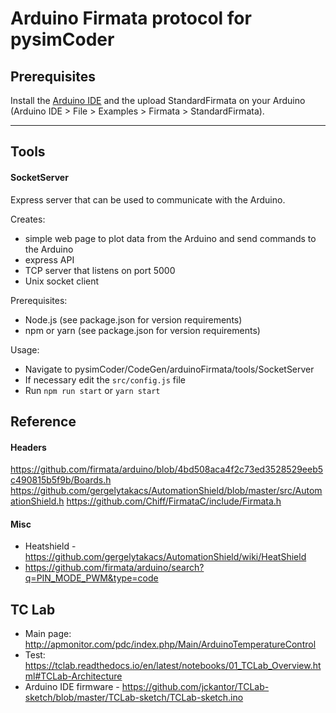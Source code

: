 # Arduino Firmata protocol for pysimCoder

## Prerequisites

Install the [Arduino IDE](https://www.arduino.cc/en/software) and the upload StandardFirmata on your Arduino (Arduino
IDE > File > Examples > Firmata > StandardFirmata).

---

## Tools

#### SocketServer

Express server that can be used to communicate with the Arduino.

Creates:

- simple web page to plot data from the Arduino and send commands to the Arduino
- express API
- TCP server that listens on port 5000
- Unix socket client

Prerequisites:

- Node.js (see package.json for version requirements)
- npm or yarn (see package.json for version requirements)

Usage:

- Navigate to pysimCoder/CodeGen/arduinoFirmata/tools/SocketServer
- If necessary edit the `src/config.js` file
- Run `npm run start` or `yarn start`

## Reference

#### Headers

https://github.com/firmata/arduino/blob/4bd508aca4f2c73ed3528529eeb5c490815b5f9b/Boards.h
https://github.com/gergelytakacs/AutomationShield/blob/master/src/AutomationShield.h
https://github.com/Chiff/FirmataC/include/Firmata.h

#### Misc

- Heatshield - https://github.com/gergelytakacs/AutomationShield/wiki/HeatShield
- https://github.com/firmata/arduino/search?q=PIN_MODE_PWM&type=code

## TC Lab

- Main page: http://apmonitor.com/pdc/index.php/Main/ArduinoTemperatureControl
- Test: https://tclab.readthedocs.io/en/latest/notebooks/01_TCLab_Overview.html#TCLab-Architecture
- Arduino IDE firmware - https://github.com/jckantor/TCLab-sketch/blob/master/TCLab-sketch/TCLab-sketch.ino
